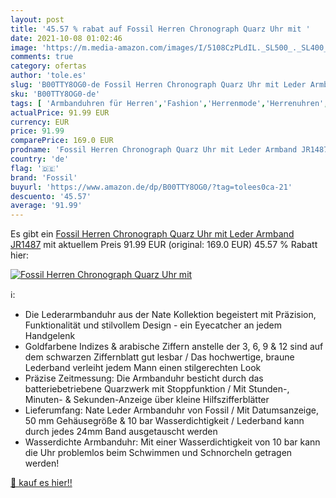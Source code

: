 ```yaml
---
layout: post
title: '45.57 % rabat auf Fossil Herren Chronograph Quarz Uhr mit '
date: 2021-10-08 01:02:46
image: 'https://m.media-amazon.com/images/I/5108CzPLdIL._SL500_._SL400_.jpg'
comments: true
category: ofertas
author: 'tole.es'
slug: 'B00TTY8OG0-de Fossil Herren Chronograph Quarz Uhr mit Leder Armband JR1487'
sku: 'B00TTY8OG0-de'
tags: [ 'Armbanduhren für Herren','Fashion','Herrenmode','Herrenuhren','Regular Stores','Shops','Uhren','fossil', ]
actualPrice: 91.99 EUR
currency: EUR
price: 91.99
comparePrice: 169.0 EUR
prodname: 'Fossil Herren Chronograph Quarz Uhr mit Leder Armband JR1487'
country: 'de'
flag: '🇩🇪'
brand: 'Fossil'
buyurl: 'https://www.amazon.de/dp/B00TTY8OG0/?tag=tolees0ca-21'
descuento: '45.57'
average: '91.99'
---
```


Es gibt ein [Fossil Herren Chronograph Quarz Uhr mit Leder Armband JR1487](https://www.amazon.de/dp/B00TTY8OG0/?tag=tolees0ca-21) mit aktuellem Preis 91.99 EUR (original: 169.0 EUR) 45.57 % Rabatt hier:

[![Fossil Herren Chronograph Quarz Uhr mit ](https://m.media-amazon.com/images/I/5108CzPLdIL._SL500_._SL400_.jpg)](https://www.amazon.de/dp/B00TTY8OG0/?tag=tolees0ca-21)

ℹ️:

- Die Lederarmbanduhr aus der Nate Kollektion begeistert mit Präzision, Funktionalität und stilvollem Design - ein Eyecatcher an jedem Handgelenk
- Goldfarbene Indizes & arabische Ziffern anstelle der 3, 6, 9 & 12 sind auf dem schwarzen Ziffernblatt gut lesbar / Das hochwertige, braune Lederband verleiht jedem Mann einen stilgerechten Look
- Präzise Zeitmessung: Die Armbanduhr besticht durch das batteriebetriebene Quarzwerk mit Stoppfunktion / Mit Stunden-, Minuten- & Sekunden-Anzeige über kleine Hilfszifferblätter
- Lieferumfang: Nate Leder Armbanduhr von Fossil / Mit Datumsanzeige, 50 mm Gehäusegröße & 10 bar Wasserdichtigkeit / Lederband kann durch jedes 24mm Band ausgetauscht werden
- Wasserdichte Armbanduhr: Mit einer Wasserdichtigkeit von 10 bar kann die Uhr problemlos beim Schwimmen und Schnorcheln getragen werden!

[🛒 kauf es hier!!](https://www.amazon.de/dp/B00TTY8OG0/?tag=tolees0ca-21)
